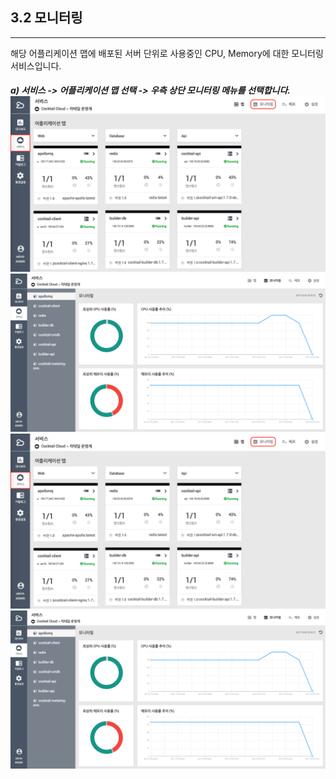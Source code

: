 ## 3.2 모니터링

---

해당 어플리케이션 맵에 배포된 서버 단위로 사용중인 CPU, Memory에 대한 모니터링 서비스입니다.

##### a\) 서비스 -&gt; 어플리케이션 맵 선택 -&gt;  우측 상단 모니터링 메뉴를 선택합니다.![](/assets/모니터링.png)![](/assets/모니터링2.png)![](/assets/모니터링.png)![](/assets/모니터링2.png)



